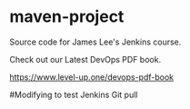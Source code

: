 # maven-project
Source code for James Lee's Jenkins course.

Check out our Latest DevOps PDF book.

https://www.level-up.one/devops-pdf-book

#Modifying to test Jenkins Git pull